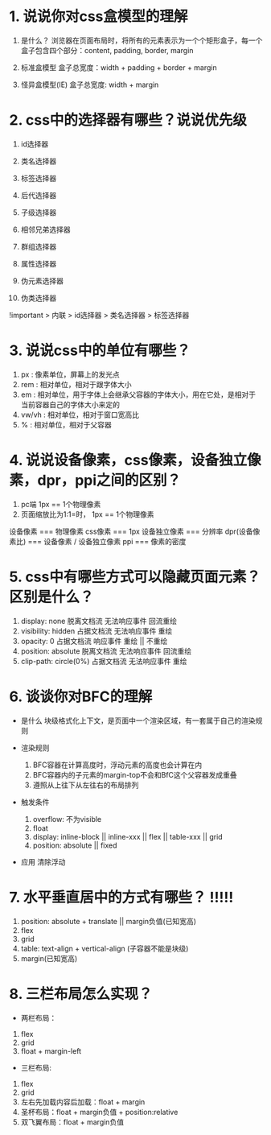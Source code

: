 # 1. 说说你对css盒模型的理解
1. 是什么？
浏览器在页面布局时，将所有的元素表示为一个个矩形盒子，每一个盒子包含四个部分：content, padding, border, margin

2. 标准盒模型
盒子总宽度：width + padding + border + margin

3. 怪异盒模型(IE)
盒子总宽度: width + margin

# 2. css中的选择器有哪些？说说优先级
1. id选择器
2. 类名选择器
3. 标签选择器
4. 后代选择器
5. 子级选择器
6. 相邻兄弟选择器
7. 群组选择器

8. 属性选择器
9. 伪元素选择器
10. 伪类选择器

!important > 内联 > id选择器 > 类名选择器 > 标签选择器

# 3. 说说css中的单位有哪些？
1. px : 像素单位，屏幕上的发光点
2. rem : 相对单位，相对于跟字体大小
3. em : 相对单位，用于字体上会继承父容器的字体大小，用在它处，是相对于当前容器自己的字体大小来定的
4. vw/vh : 相对单位，相对于窗口宽高比
5. % : 相对单位，相对于父容器

# 4. 说说设备像素，css像素，设备独立像素，dpr，ppi之间的区别？
1. pc端 1px == 1个物理像素
2. 页面缩放比为1:1=时， 1px == 1个物理像素

设备像素 === 物理像素
css像素 === 1px
设备独立像素 === 分辨率
dpr(设备像素比) === 设备像素 / 设备独立像素
ppi === 像素的密度

# 5. css中有哪些方式可以隐藏页面元素？区别是什么？
1. display: none        脱离文档流   无法响应事件     回流重绘
2. visibility: hidden   占据文档流   无法响应事件     重绘
3. opacity: 0           占据文档流   响应事件        重绘 || 不重绘
4. position: absolute   脱离文档流   无法响应事件     回流重绘
5. clip-path: circle(0%) 占据文档流   无法响应事件    重绘

# 6. 谈谈你对BFC的理解
- 是什么
  块级格式化上下文，是页面中一个渲染区域，有一套属于自己的渲染规则

- 渲染规则
  1. BFC容器在计算高度时，浮动元素的高度也会计算在内
  2. BFC容器内的子元素的margin-top不会和BfC这个父容器发成重叠
  3. 遵照从上往下从左往右的布局排列

- 触发条件
  1. overflow: 不为visible
  2. float
  3. display: inline-block || inline-xxx  || flex  || table-xxx || grid
  4. position: absolute || fixed

- 应用
  清除浮动


# 7. 水平垂直居中的方式有哪些？ !!!!!
1. position: absolute  + translate || margin负值(已知宽高)
2. flex
3. grid
4. table:  text-align  + vertical-align  (子容器不能是块级)
5. margin(已知宽高)

# 8. 三栏布局怎么实现？
- 两栏布局：
1. flex
2. grid
3. float + margin-left

- 三栏布局:
1. flex
2. grid
3. 左右先加载内容后加载：float + margin
4. 圣杯布局：float + margin负值 + position:relative
5. 双飞翼布局：float + margin负值
